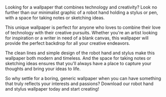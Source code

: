 <!--
Write me content for website with wallpaper "A wallpaper featuring a minimalist graphic of a robot hand holding a stylus or pen, with a space for taking notes or sketching ideas."
-->

<!--font:Poppins-->

Looking for a wallpaper that combines technology and creativity? Look no further than our minimalist graphic of a robot hand holding a stylus or pen, with a space for taking notes or sketching ideas.

This unique wallpaper is perfect for anyone who loves to combine their love of technology with their creative pursuits. Whether you're an artist looking for inspiration or a writer in need of a blank canvas, this wallpaper will provide the perfect backdrop for all your creative endeavors.

The clean lines and simple design of the robot hand and stylus make this wallpaper both modern and timeless. And the space for taking notes or sketching ideas ensures that you'll always have a place to capture your thoughts and bring your ideas to life.

So why settle for a boring, generic wallpaper when you can have something that truly reflects your interests and passions? Download our robot hand and stylus wallpaper today and start creating!
